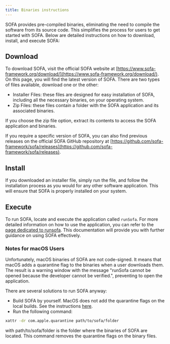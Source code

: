 ```yaml
---
title: Binaries instructions
---
```


﻿SOFA provides pre-compiled binaries, eliminating the need to compile the software from its source code. This simplifies the process for users to get started with SOFA. Below are detailed instructions on how to download, install, and execute SOFA:

## Download

To download SOFA, visit the official SOFA website at [https://www.sofa-framework.org/download/](https://www.sofa-framework.org/download/). On this page, you will find the latest version of SOFA. There are two types of files available, download one or the other:

- Installer Files: these files are designed for easy installation of SOFA, including all the necessary binaries, on your operating system.
- Zip Files: these files contain a folder with the SOFA application and its associated binaries.  

If you choose the zip file option, extract its contents to access the SOFA application and binaries.

If you require a specific version of SOFA, you can also find previous releases on the official SOFA GitHub repository at [https://github.com/sofa-framework/sofa/releases](https://github.com/sofa-framework/sofa/releases).

## Install

If you downloaded an installer file, simply run the file, and follow the installation process as you would for any other software application. This will ensure that SOFA is properly installed on your system.

## Execute

To run SOFA, locate and execute the application called `runSofa`. For more detailed information on how to use the application, you can refer to the [page dedicated to runsofa](../../using-sofa/runsofa/). This documentation will provide you with further guidance on using SOFA effectively.

### Notes for macOS Users

Unfortunately, macOS binaries of SOFA are not code-signed. It means that macOS adds a quarantine flag to the binaries when a user downloads them. The result is a warning window with the message "runSofa cannot be opened because the developer cannot be verified.", preventing to open the application.

There are several solutions to run SOFA anyway:

- Build SOFA by yourself. MacOS does not add the quarantine flags on the local builds. See the instructions [here](../build/macos/).
- Run the following command:

```bash
xattr -dr com.apple.quarantine path/to/sofa/folder
```

with path/to/sofa/folder is the folder where the binaries of SOFA are located. This command removes the quarantine flags on the binary files.
